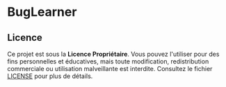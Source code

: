 # BugLearner

## Licence

Ce projet est sous la **Licence Propriétaire**. Vous pouvez l'utiliser pour des fins personnelles et éducatives, mais toute modification, redistribution commerciale ou utilisation malveillante est interdite. Consultez le fichier [LICENSE](./LICENSE) pour plus de détails.
